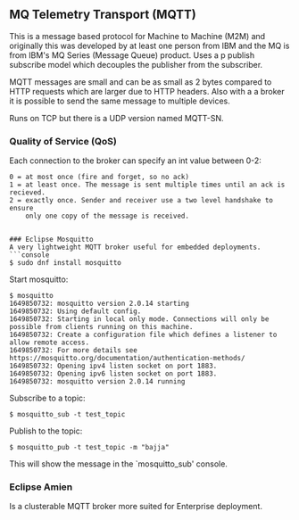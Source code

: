 ## MQ Telemetry Transport (MQTT)
This is a message based protocol for Machine to Machine (M2M) and originally
this was developed by at least one person from IBM and the MQ is from IBM's
MQ Series (Message Queue) product. Uses a p publish subscribe model which
decouples the publisher from the subscriber.

MQTT messages are small and can be as small as 2 bytes compared to HTTP requests
which are larger due to HTTP headers. Also with a a broker it is possible to
send the same message to multiple devices.

Runs on TCP but there is a UDP version named MQTT-SN.

### Quality of Service (QoS)
Each connection to the broker can specify an int value between 0-2:
```
0 = at most once (fire and forget, so no ack)
1 = at least once. The message is sent multiple times until an ack is recieved.
2 = exactly once. Sender and receiver use a two level handshake to ensure
    only one copy of the message is received.


### Eclipse Mosquitto
A very lightweight MQTT broker useful for embedded deployments.
```console
$ sudo dnf install mosquitto
```

Start mosquitto:
```console
$ mosquitto
1649850732: mosquitto version 2.0.14 starting
1649850732: Using default config.
1649850732: Starting in local only mode. Connections will only be possible from clients running on this machine.
1649850732: Create a configuration file which defines a listener to allow remote access.
1649850732: For more details see https://mosquitto.org/documentation/authentication-methods/
1649850732: Opening ipv4 listen socket on port 1883.
1649850732: Opening ipv6 listen socket on port 1883.
1649850732: mosquitto version 2.0.14 running
```

Subscribe to a topic:
```console
$ mosquitto_sub -t test_topic
```
Publish to the topic:
```console
$ mosquitto_pub -t test_topic -m "bajja"
```
This will show the message in the `mosquitto_sub' console.

### Eclipse Amien
Is a clusterable MQTT broker more suited for Enterprise deployment.
